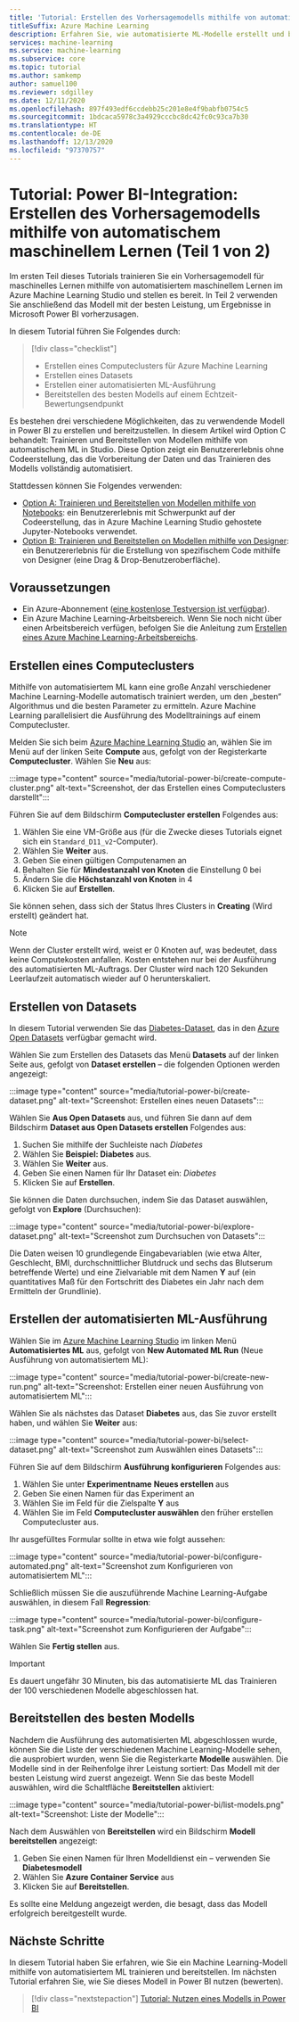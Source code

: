 ```yaml
---
title: 'Tutorial: Erstellen des Vorhersagemodells mithilfe von automatisiertem ML (Teil 1 von 2)'
titleSuffix: Azure Machine Learning
description: Erfahren Sie, wie automatisierte ML-Modelle erstellt und bereitgestellt werden, damit Sie das beste Modell für die Vorhersage von Ergebnissen in Microsoft Power BI verwenden können.
services: machine-learning
ms.service: machine-learning
ms.subservice: core
ms.topic: tutorial
ms.author: samkemp
author: samuel100
ms.reviewer: sdgilley
ms.date: 12/11/2020
ms.openlocfilehash: 897f493edf6ccdebb25c201e8e4f9babfb0754c5
ms.sourcegitcommit: 1bdcaca5978c3a4929cccbc8dc42fc0c93ca7b30
ms.translationtype: HT
ms.contentlocale: de-DE
ms.lasthandoff: 12/13/2020
ms.locfileid: "97370757"
---
```

# <a name="tutorial-power-bi-integration---create-the-predictive-model-using-automated-machine-learning-part-1-of-2"></a>Tutorial: Power BI-Integration: Erstellen des Vorhersagemodells mithilfe von automatischem maschinellem Lernen (Teil 1 von 2)

Im ersten Teil dieses Tutorials trainieren Sie ein Vorhersagemodell für maschinelles Lernen mithilfe von automatisiertem maschinellem Lernen im Azure Machine Learning Studio und stellen es bereit.  In Teil 2 verwenden Sie anschließend das Modell mit der besten Leistung, um Ergebnisse in Microsoft Power BI vorherzusagen.

In diesem Tutorial führen Sie Folgendes durch:

> [!div class="checklist"]
> * Erstellen eines Computeclusters für Azure Machine Learning
> * Erstellen eines Datasets
> * Erstellen einer automatisierten ML-Ausführung
> * Bereitstellen des besten Modells auf einem Echtzeit-Bewertungsendpunkt


Es bestehen drei verschiedene Möglichkeiten, das zu verwendende Modell in Power BI zu erstellen und bereitzustellen.  In diesem Artikel wird Option C behandelt: Trainieren und Bereitstellen von Modellen mithilfe von automatischem ML in Studio.  Diese Option zeigt ein Benutzererlebnis ohne Codeerstellung, das die Vorbereitung der Daten und das Trainieren des Modells vollständig automatisiert. 

Stattdessen können Sie Folgendes verwenden:

* [Option A: Trainieren und Bereitstellen von Modellen mithilfe von Notebooks](tutorial-power-bi-custom-model.md): ein Benutzererlebnis mit Schwerpunkt auf der Codeerstellung, das in Azure Machine Learning Studio gehostete Jupyter-Notebooks verwendet.
* [Option B: Trainieren und Bereitstellen on Modellen mithilfe von Designer](tutorial-power-bi-designer-model.md): ein Benutzererlebnis für die Erstellung von spezifischem Code mithilfe von Designer (eine Drag & Drop-Benutzeroberfläche).

## <a name="prerequisites"></a>Voraussetzungen

- Ein Azure-Abonnement ([eine kostenlose Testversion ist verfügbar](https://aka.ms/AMLFree)). 
- Ein Azure Machine Learning-Arbeitsbereich. Wenn Sie noch nicht über einen Arbeitsbereich verfügen, befolgen Sie die Anleitung zum [Erstellen eines Azure Machine Learning-Arbeitsbereichs](./how-to-manage-workspace.md#create-a-workspace).

## <a name="create-compute-cluster"></a>Erstellen eines Computeclusters

Mithilfe von automatisiertem ML kann eine große Anzahl verschiedener Machine Learning-Modelle automatisch trainiert werden, um den „besten“ Algorithmus und die besten Parameter zu ermitteln. Azure Machine Learning parallelisiert die Ausführung des Modelltrainings auf einem Computecluster.

Melden Sie sich beim [Azure Machine Learning Studio](https://ml.azure.com) an, wählen Sie im Menü auf der linken Seite **Compute** aus, gefolgt von der Registerkarte **Computecluster**. Wählen Sie **Neu** aus:

:::image type="content" source="media/tutorial-power-bi/create-compute-cluster.png" alt-text="Screenshot, der das Erstellen eines Computeclusters darstellt":::

Führen Sie auf dem Bildschirm **Computecluster erstellen** Folgendes aus:

1. Wählen Sie eine VM-Größe aus (für die Zwecke dieses Tutorials eignet sich ein `Standard_D11_v2`-Computer).
1. Wählen Sie **Weiter** aus.
1. Geben Sie einen gültigen Computenamen an
1. Behalten Sie für **Mindestanzahl von Knoten**  die Einstellung 0 bei
1. Ändern Sie die **Höchstanzahl von Knoten** in 4
1. Klicken Sie auf **Erstellen**.

Sie können sehen, dass sich der Status Ihres Clusters in **Creating** (Wird erstellt) geändert hat.

>[!NOTE]
> Wenn der Cluster erstellt wird, weist er 0 Knoten auf, was bedeutet, dass keine Computekosten anfallen. Kosten entstehen nur bei der Ausführung des automatisierten ML-Auftrags. Der Cluster wird nach 120 Sekunden Leerlaufzeit automatisch wieder auf 0 herunterskaliert.


## <a name="create-dataset"></a>Erstellen von Datasets

In diesem Tutorial verwenden Sie das [Diabetes-Dataset](https://www4.stat.ncsu.edu/~boos/var.select/diabetes.html), das in den [Azure Open Datasets](https://azure.microsoft.com/services/open-datasets/) verfügbar gemacht wird.

Wählen Sie zum Erstellen des Datasets das Menü **Datasets** auf der linken Seite aus, gefolgt von **Dataset erstellen** – die folgenden Optionen werden angezeigt:

:::image type="content" source="media/tutorial-power-bi/create-dataset.png" alt-text="Screenshot: Erstellen eines neuen Datasets":::

Wählen Sie **Aus Open Datasets** aus, und führen Sie dann auf dem Bildschirm **Dataset aus Open Datasets erstellen** Folgendes aus:

1. Suchen Sie mithilfe der Suchleiste nach *Diabetes*
1. Wählen Sie **Beispiel: Diabetes** aus.
1. Wählen Sie **Weiter** aus.
1. Geben Sie einen Namen für Ihr Dataset ein: *Diabetes*
1. Klicken Sie auf **Erstellen**.

Sie können die Daten durchsuchen, indem Sie das Dataset auswählen, gefolgt von **Explore** (Durchsuchen):

:::image type="content" source="media/tutorial-power-bi/explore-dataset.png" alt-text="Screenshot zum Durchsuchen von Datasets":::

Die Daten weisen 10 grundlegende Eingabevariablen (wie etwa Alter, Geschlecht, BMI, durchschnittlicher Blutdruck und sechs das Blutserum betreffende Werte) und eine Zielvariable mit dem Namen **Y** auf (ein quantitatives Maß für den Fortschritt des Diabetes ein Jahr nach dem Ermitteln der Grundlinie).

## <a name="create-automated-ml-run"></a>Erstellen der automatisierten ML-Ausführung

Wählen Sie im [Azure Machine Learning Studio](https://ml.azure.com) im linken Menü **Automatisiertes ML** aus, gefolgt von **New Automated ML Run** (Neue Ausführung von automatisiertem ML):

:::image type="content" source="media/tutorial-power-bi/create-new-run.png" alt-text="Screenshot: Erstellen einer neuen Ausführung von automatisiertem ML":::

Wählen Sie als nächstes das Dataset **Diabetes** aus, das Sie zuvor erstellt haben, und wählen Sie **Weiter** aus:

:::image type="content" source="media/tutorial-power-bi/select-dataset.png" alt-text="Screenshot zum Auswählen eines Datasets":::
 
Führen Sie auf dem Bildschirm **Ausführung konfigurieren** Folgendes aus:

1. Wählen Sie unter **Experimentname** **Neues erstellen** aus
1. Geben Sie einen Namen für das Experiment an
1. Wählen Sie im Feld für die Zielspalte **Y** aus
1. Wählen Sie im Feld **Computecluster auswählen** den früher erstellen Computecluster aus. 

Ihr ausgefülltes Formular sollte in etwa wie folgt aussehen:

:::image type="content" source="media/tutorial-power-bi/configure-automated.png" alt-text="Screenshot zum Konfigurieren von automatisiertem ML":::

Schließlich müssen Sie die auszuführende Machine Learning-Aufgabe auswählen, in diesem Fall **Regression**:

:::image type="content" source="media/tutorial-power-bi/configure-task.png" alt-text="Screenshot zum Konfigurieren der Aufgabe":::

Wählen Sie **Fertig stellen** aus.

> [!IMPORTANT]
> Es dauert ungefähr 30 Minuten, bis das automatisierte ML das Trainieren der 100 verschiedenen Modelle abgeschlossen hat.

## <a name="deploy-the-best-model"></a>Bereitstellen des besten Modells

Nachdem die Ausführung des automatisierten ML abgeschlossen wurde, können Sie die Liste der verschiedenen Machine Learning-Modelle sehen, die ausprobiert wurden, wenn Sie die Registerkarte **Modelle** auswählen. Die Modelle sind in der Reihenfolge ihrer Leistung sortiert: Das Modell mit der besten Leistung wird zuerst angezeigt. Wenn Sie das beste Modell auswählen, wird die Schaltfläche **Bereitstellen** aktiviert:

:::image type="content" source="media/tutorial-power-bi/list-models.png" alt-text="Screenshot: Liste der Modelle":::

Nach dem Auswählen von **Bereitstellen** wird ein Bildschirm **Modell bereitstellen** angezeigt:

1. Geben Sie einen Namen für Ihren Modelldienst ein – verwenden Sie **Diabetesmodell**
1. Wählen Sie **Azure Container Service** aus
1. Klicken Sie auf **Bereitstellen**.

Es sollte eine Meldung angezeigt werden, die besagt, dass das Modell erfolgreich bereitgestellt wurde.

## <a name="next-steps"></a>Nächste Schritte

In diesem Tutorial haben Sie erfahren, wie Sie ein Machine Learning-Modell mithilfe von automatisiertem ML trainieren und bereitstellen. Im nächsten Tutorial erfahren Sie, wie Sie dieses Modell in Power BI nutzen (bewerten).

> [!div class="nextstepaction"]
> [Tutorial: Nutzen eines Modells in Power BI](/power-bi/connect-data/service-aml-integrate?context=azure/machine-learning/context/ml-context)
